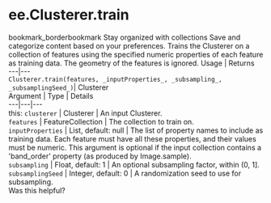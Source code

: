  
#  ee.Clusterer.train
bookmark_borderbookmark Stay organized with collections  Save and categorize content based on your preferences.
Trains the Clusterer on a collection of features using the specified numeric properties of each feature as training data. The geometry of the features is ignored.
Usage | Returns  
---|---  
`Clusterer.train(features, _inputProperties_, _subsampling_, _subsamplingSeed_)`|  Clusterer  
Argument | Type | Details  
---|---|---  
this: `clusterer` | Clusterer | An input Clusterer.  
`features` | FeatureCollection | The collection to train on.  
`inputProperties` | List, default: null | The list of property names to include as training data. Each feature must have all these properties, and their values must be numeric. This argument is optional if the input collection contains a 'band_order' property (as produced by Image.sample).  
`subsampling` | Float, default: 1 | An optional subsampling factor, within (0, 1].  
`subsamplingSeed` | Integer, default: 0 | A randomization seed to use for subsampling.  
Was this helpful?
